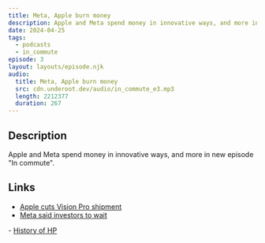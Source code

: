 ```yaml
---
title: Meta, Apple burn money
description: Apple and Meta spend money in innovative ways, and more in new episode "In commute".
date: 2024-04-25
tags:
  - podcasts
  - in_commute
episode: 3
layout: layouts/episode.njk
audio:
  title: Meta, Apple burn money
  src: cdn.underoot.dev/audio/in_commute_e3.mp3
  length: 2212377
  duration: 267
---
```

## Description
Apple and Meta spend money in innovative ways, and more in new episode "In commute".

## Links
- <a href="https://www.macrumors.com/2024/04/23/apple-cuts-vision-pro-shipments/" target="_blank">Apple cuts Vision Pro shipment</a>
- <a href="https://www.theverge.com/2024/4/24/24139591/meta-q1-2024-earnings-ai-mark-zuckerberg" target="_blank">Meta said investors to wait
</a>
- <a href="https://en.m.wikipedia.org/wiki/Hewlett-Packard" target="_blank">History of HP</a>
